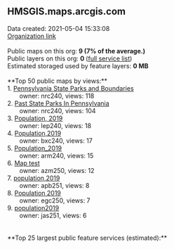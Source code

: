 <h2>HMSGIS.maps.arcgis.com</h2> Data created: 2021-05-04 15:33:08 <br /><a target='new' href='https://HMSGIS.maps.arcgis.com'>Organization link</a><br /><br />Public maps on this org: <b>9 (7% of the average.)</b><br />Public layers on this org: <b>0 </b>(<a target='new' href='https://services.arcgis.com/UkHoBcNXHU3FKA6U/ArcGIS/rest/services'>full service list</a>)<br />Estimated storaged used by feature layers: <b>0 MB</b><br /><br />**Top 50 public maps by views:**<br />  1. <a target='new' href='https://www.arcgis.com/home/item.html?id=f96b1536225749e9a0b95b2218f46cf5'>Pennsylvania State Parks and Boundaries</a> <br />  &nbsp;&nbsp;&nbsp;&nbsp; &nbsp;&nbsp;owner: nrc240, views: 118<br />  2. <a target='new' href='https://www.arcgis.com/home/item.html?id=0c935e82c0914d1e867c070c500d003c'>Past State Parks In Pennsylvania</a> <br />  &nbsp;&nbsp;&nbsp;&nbsp; &nbsp;&nbsp;owner: nrc240, views: 104<br />  3. <a target='new' href='https://www.arcgis.com/home/item.html?id=876c176ee6c04ea3a3862e272b244127'>Population, 2019</a> <br />  &nbsp;&nbsp;&nbsp;&nbsp; &nbsp;&nbsp;owner: lep240, views: 18<br />  4. <a target='new' href='https://www.arcgis.com/home/item.html?id=4667cc77c9c341b9adb099532d2caad4'>Population,2019</a> <br />  &nbsp;&nbsp;&nbsp;&nbsp; &nbsp;&nbsp;owner: bxc240, views: 17<br />  5. <a target='new' href='https://www.arcgis.com/home/item.html?id=33bfd386af65462192f512a89ea97428'>Population_2019</a> <br />  &nbsp;&nbsp;&nbsp;&nbsp; &nbsp;&nbsp;owner: arm240, views: 15<br />  6. <a target='new' href='https://www.arcgis.com/home/item.html?id=c06b6c2d879248d8a1fbaf9b2b33ad4c'>Map test</a> <br />  &nbsp;&nbsp;&nbsp;&nbsp; &nbsp;&nbsp;owner: azm250, views: 12<br />  7. <a target='new' href='https://www.arcgis.com/home/item.html?id=da53800e49d04e4d969456f589e7b831'>population,2019</a> <br />  &nbsp;&nbsp;&nbsp;&nbsp; &nbsp;&nbsp;owner: apb251, views: 8<br />  8. <a target='new' href='https://www.arcgis.com/home/item.html?id=77585f441ad94e6f9252717033f8a16a'>Population 2019</a> <br />  &nbsp;&nbsp;&nbsp;&nbsp; &nbsp;&nbsp;owner: egc250, views: 7<br />  9. <a target='new' href='https://www.arcgis.com/home/item.html?id=00c9a6fa12ea4c899c453000ed44cba5'>population2019</a> <br />  &nbsp;&nbsp;&nbsp;&nbsp; &nbsp;&nbsp;owner: jas251, views: 6<br /><br /><br />**Top 25 largest public feature services (estimated):**<br />